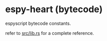# espy-heart (bytecode)

espyscript bytecode constants.

refer to [src/lib.rs](src/lib.rs) for a complete reference.
